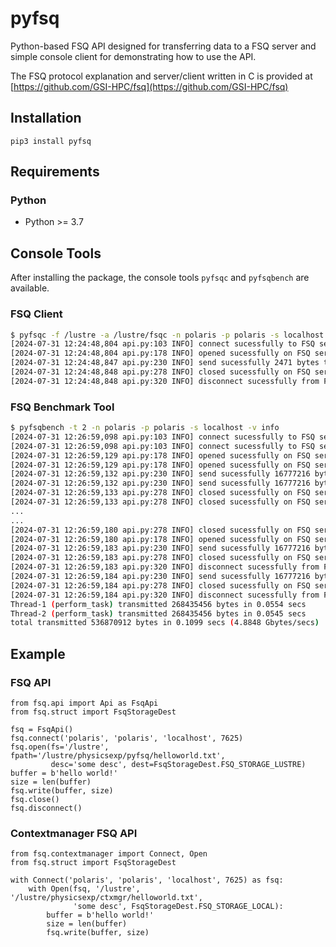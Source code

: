 # pyfsq
Python-based FSQ API designed for transferring data to a FSQ server and
simple console client for demonstrating how to use the API.

The FSQ protocol explanation and server/client written in C is provided at [https://github.com/GSI-HPC/fsq](https://github.com/GSI-HPC/fsq)

## Installation
```pip3 install pyfsq```

## Requirements
### Python
* Python >= 3.7

## Console Tools
After installing the package, the console tools ```pyfsqc``` and ```pyfsqbench``` are available.
### FSQ Client
```bash
$ pyfsqc -f /lustre -a /lustre/fsqc -n polaris -p polaris -s localhost -v info src/fsqc.py
[2024-07-31 12:24:48,804 api.py:103 INFO] connect sucessfully to FSQ server localhost:7625
[2024-07-31 12:24:48,804 api.py:178 INFO] opened sucessfully on FSQ server file /lustre/fsqc/src/fsqc.py
[2024-07-31 12:24:48,847 api.py:230 INFO] send sucessfully 2471 bytes to file /lustre/fsqc/src/fsqc.py on FSQ server
[2024-07-31 12:24:48,848 api.py:278 INFO] closed sucessfully on FSQ server file /lustre/fsqc/src/fsqc.py
[2024-07-31 12:24:48,848 api.py:320 INFO] disconnect sucessfully from FSQ server localhost
```
### FSQ Benchmark Tool
```bash
$ pyfsqbench -t 2 -n polaris -p polaris -s localhost -v info
[2024-07-31 12:26:59,098 api.py:103 INFO] connect sucessfully to FSQ server localhost:7625
[2024-07-31 12:26:59,098 api.py:103 INFO] connect sucessfully to FSQ server localhost:7625
[2024-07-31 12:26:59,129 api.py:178 INFO] opened sucessfully on FSQ server file /lustre/fsqbench/PN18OzXV5mccV3Wl5Gm0VQz7vO6YheH1
[2024-07-31 12:26:59,129 api.py:178 INFO] opened sucessfully on FSQ server file /lustre/fsqbench/O83IhaSELK6uzPs8cvLW2rmkMiL3K4MQ
[2024-07-31 12:26:59,132 api.py:230 INFO] send sucessfully 16777216 bytes to file /lustre/fsqbench/PN18OzXV5mccV3Wl5Gm0VQz7vO6YheH1 on FSQ server
[2024-07-31 12:26:59,132 api.py:230 INFO] send sucessfully 16777216 bytes to file /lustre/fsqbench/O83IhaSELK6uzPs8cvLW2rmkMiL3K4MQ on FSQ server
[2024-07-31 12:26:59,133 api.py:278 INFO] closed sucessfully on FSQ server file /lustre/fsqbench/PN18OzXV5mccV3Wl5Gm0VQz7vO6YheH1
[2024-07-31 12:26:59,133 api.py:278 INFO] closed sucessfully on FSQ server file /lustre/fsqbench/O83IhaSELK6uzPs8cvLW2rmkMiL3K4MQ
...
...
[2024-07-31 12:26:59,180 api.py:278 INFO] closed sucessfully on FSQ server file /lustre/fsqbench/545Vutrtr8T9TQiv8GbMAE9ujBMltcrB
[2024-07-31 12:26:59,180 api.py:178 INFO] opened sucessfully on FSQ server file /lustre/fsqbench/RUnZKHB2zuAkbbqrFXjgrlCDsEzqajfj
[2024-07-31 12:26:59,183 api.py:230 INFO] send sucessfully 16777216 bytes to file /lustre/fsqbench/YuaSxx3ifs3yBWaki0DbLDhXHKNLudVP on FSQ server
[2024-07-31 12:26:59,183 api.py:278 INFO] closed sucessfully on FSQ server file /lustre/fsqbench/YuaSxx3ifs3yBWaki0DbLDhXHKNLudVP
[2024-07-31 12:26:59,183 api.py:320 INFO] disconnect sucessfully from FSQ server localhost
[2024-07-31 12:26:59,184 api.py:230 INFO] send sucessfully 16777216 bytes to file /lustre/fsqbench/RUnZKHB2zuAkbbqrFXjgrlCDsEzqajfj on FSQ server
[2024-07-31 12:26:59,184 api.py:278 INFO] closed sucessfully on FSQ server file /lustre/fsqbench/RUnZKHB2zuAkbbqrFXjgrlCDsEzqajfj
[2024-07-31 12:26:59,184 api.py:320 INFO] disconnect sucessfully from FSQ server localhost
Thread-1 (perform_task) transmitted 268435456 bytes in 0.0554 secs
Thread-2 (perform_task) transmitted 268435456 bytes in 0.0545 secs
total transmitted 536870912 bytes in 0.1099 secs (4.8848 Gbytes/secs)
```

## Example
### FSQ API
```
from fsq.api import Api as FsqApi
from fsq.struct import FsqStorageDest

fsq = FsqApi()
fsq.connect('polaris', 'polaris', 'localhost', 7625)
fsq.open(fs='/lustre', fpath='/lustre/physicsexp/pyfsq/helloworld.txt',
         desc='some desc', dest=FsqStorageDest.FSQ_STORAGE_LUSTRE)
buffer = b'hello world!'
size = len(buffer)
fsq.write(buffer, size)
fsq.close()
fsq.disconnect()
```

### Contextmanager FSQ API
```
from fsq.contextmanager import Connect, Open
from fsq.struct import FsqStorageDest

with Connect('polaris', 'polaris', 'localhost', 7625) as fsq:
    with Open(fsq, '/lustre', '/lustre/physicsexp/ctxmgr/helloworld.txt',
              'some desc', FsqStorageDest.FSQ_STORAGE_LOCAL):
        buffer = b'hello world!'
        size = len(buffer)
        fsq.write(buffer, size)
```
